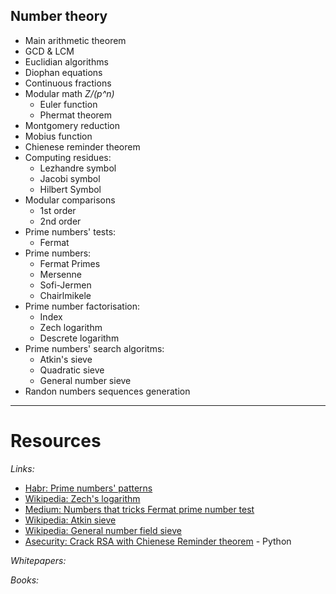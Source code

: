 ## Number theory

* Main arithmetic theorem
* GCD & LCM
* Euclidian algorithms
* Diophan equations
* Continuous fractions
* Modular math *Z/(p^n)*
    * Euler function
    * Phermat theorem
* Montgomery reduction
* Mobius function
* Chienese reminder theorem
* Computing residues:
    * Lezhandre symbol
    * Jacobi symbol
    * Hilbert Symbol
* Modular comparisons
    * 1st order
    * 2nd order
* Prime numbers' tests:
    * Fermat
* Prime numbers:    
    * Fermat Primes
    * Mersenne
    * Sofi-Jermen
    * Chairlmikele
* Prime number factorisation:
    * Index
    * Zech logarithm
    * Descrete logarithm
* Prime numbers' search algoritms:
    * Atkin's sieve
    * Quadratic sieve
    * General number sieve
* Randon numbers sequences generation

___

# Resources

*Links:*
* [Habr: Prime numbers' patterns](https://habr.com/ru/post/533066/)
* [Wikipedia: Zech's logarithm](https://en.wikipedia.org/wiki/Zech%27s_logarithm)
* [Medium: Numbers that tricks Fermat prime number test](https://medium.com/asecuritysite-when-bob-met-alice/whats-special-about-561-it-s-a-number-that-that-tricks-the-fermat-prime-number-test-ef7743da8fd3)
* [Wikipedia: Atkin sieve](https://ru.wikipedia.org/wiki/Решето_Аткина)
* [Wikipedia: General number field sieve](https://en.wikipedia.org/wiki/General_number_field_sieve)
* [Asecurity: Crack RSA with Chienese Reminder theorem](https://asecuritysite.com/cracking/rsa_crt) - Python


*Whitepapers:*

*Books:*
